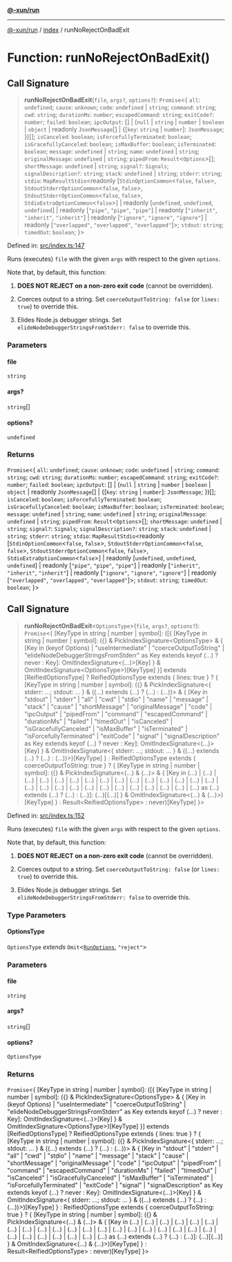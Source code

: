 [**@-xun/run**](../../README.md)

***

[@-xun/run](../../README.md) / [index](../README.md) / runNoRejectOnBadExit

# Function: runNoRejectOnBadExit()

## Call Signature

> **runNoRejectOnBadExit**(`file`, `args?`, `options?`): `Promise`\<\{ `all`: `undefined`; `cause`: `unknown`; `code`: `undefined` \| `string`; `command`: `string`; `cwd`: `string`; `durationMs`: `number`; `escapedCommand`: `string`; `exitCode?`: `number`; `failed`: `boolean`; `ipcOutput`: \[\] \| (`null` \| `string` \| `number` \| `boolean` \| `object` \| readonly `JsonMessage`[] \| \{\[`key`: `string` \| `number`\]: `JsonMessage`; \})[]; `isCanceled`: `boolean`; `isForcefullyTerminated`: `boolean`; `isGracefullyCanceled`: `boolean`; `isMaxBuffer`: `boolean`; `isTerminated`: `boolean`; `message`: `undefined` \| `string`; `name`: `undefined` \| `string`; `originalMessage`: `undefined` \| `string`; `pipedFrom`: `Result`\<`Options`\>[]; `shortMessage`: `undefined` \| `string`; `signal?`: `Signals`; `signalDescription?`: `string`; `stack`: `undefined` \| `string`; `stderr`: `string`; `stdio`: `MapResultStdio`\<readonly \[`StdinOptionCommon`\<`false`, `false`\>, `StdoutStderrOptionCommon`\<`false`, `false`\>, `StdoutStderrOptionCommon`\<`false`, `false`\>, `StdioExtraOptionCommon`\<`false`\>\] \| readonly \[`undefined`, `undefined`, `undefined`\] \| readonly \[`"pipe"`, `"pipe"`, `"pipe"`\] \| readonly \[`"inherit"`, `"inherit"`, `"inherit"`\] \| readonly \[`"ignore"`, `"ignore"`, `"ignore"`\] \| readonly \[`"overlapped"`, `"overlapped"`, `"overlapped"`\]\>; `stdout`: `string`; `timedOut`: `boolean`; \}\>

Defined in: [src/index.ts:147](https://github.com/Xunnamius/exec-utils/blob/3bb00a84b928ff5f4b317e16762258ce31d78968/packages/run/src/index.ts#L147)

Runs (executes) `file` with the given `args` with respect to the given
`options`.

Note that, by default, this function:

1. **DOES NOT REJECT on a non-zero exit code** (cannot be overridden).

2. Coerces output to a string. Set `coerceOutputToString: false` (or `lines:
   true`) to override this.

3. Elides Node.js debugger strings. Set `elideNodeDebuggerStringsFromStderr:
   false` to override this.

### Parameters

#### file

`string`

#### args?

`string`[]

#### options?

`undefined`

### Returns

`Promise`\<\{ `all`: `undefined`; `cause`: `unknown`; `code`: `undefined` \| `string`; `command`: `string`; `cwd`: `string`; `durationMs`: `number`; `escapedCommand`: `string`; `exitCode?`: `number`; `failed`: `boolean`; `ipcOutput`: \[\] \| (`null` \| `string` \| `number` \| `boolean` \| `object` \| readonly `JsonMessage`[] \| \{\[`key`: `string` \| `number`\]: `JsonMessage`; \})[]; `isCanceled`: `boolean`; `isForcefullyTerminated`: `boolean`; `isGracefullyCanceled`: `boolean`; `isMaxBuffer`: `boolean`; `isTerminated`: `boolean`; `message`: `undefined` \| `string`; `name`: `undefined` \| `string`; `originalMessage`: `undefined` \| `string`; `pipedFrom`: `Result`\<`Options`\>[]; `shortMessage`: `undefined` \| `string`; `signal?`: `Signals`; `signalDescription?`: `string`; `stack`: `undefined` \| `string`; `stderr`: `string`; `stdio`: `MapResultStdio`\<readonly \[`StdinOptionCommon`\<`false`, `false`\>, `StdoutStderrOptionCommon`\<`false`, `false`\>, `StdoutStderrOptionCommon`\<`false`, `false`\>, `StdioExtraOptionCommon`\<`false`\>\] \| readonly \[`undefined`, `undefined`, `undefined`\] \| readonly \[`"pipe"`, `"pipe"`, `"pipe"`\] \| readonly \[`"inherit"`, `"inherit"`, `"inherit"`\] \| readonly \[`"ignore"`, `"ignore"`, `"ignore"`\] \| readonly \[`"overlapped"`, `"overlapped"`, `"overlapped"`\]\>; `stdout`: `string`; `timedOut`: `boolean`; \}\>

## Call Signature

> **runNoRejectOnBadExit**\<`OptionsType`\>(`file`, `args?`, `options?`): `Promise`\<\{ \[KeyType in string \| number \| symbol\]: (\[\{ \[KeyType in string \| number \| symbol\]: (\{\} & PickIndexSignature\<OptionsType\> & \{ \[Key in (keyof Options) \| "useIntermediate" \| "coerceOutputToString" \| "elideNodeDebuggerStringsFromStderr" as Key extends keyof (...) ? never : Key\]: OmitIndexSignature\<(...)\>\[Key\] \} & OmitIndexSignature\<OptionsType\>)\[KeyType\] \}\] extends \[ReifiedOptionsType\] ? ReifiedOptionsType extends \{ lines: true \} ? \{ \[KeyType in string \| number \| symbol\]: (\{\} & PickIndexSignature\<\{ stderr: ...; stdout: ... \} & ((...) extends (...) ? (...) : (...))\> & \{ \[Key in "stdout" \| "stderr" \| "all" \| "cwd" \| "stdio" \| "name" \| "message" \| "stack" \| "cause" \| "shortMessage" \| "originalMessage" \| "code" \| "ipcOutput" \| "pipedFrom" \| "command" \| "escapedCommand" \| "durationMs" \| "failed" \| "timedOut" \| "isCanceled" \| "isGracefullyCanceled" \| "isMaxBuffer" \| "isTerminated" \| "isForcefullyTerminated" \| "exitCode" \| "signal" \| "signalDescription" as Key extends keyof (...) ? never : Key\]: OmitIndexSignature\<(...)\>\[Key\] \} & OmitIndexSignature\<\{ stderr: ...; stdout: ... \} & ((...) extends (...) ? (...) : (...))\>)\[KeyType\] \} : ReifiedOptionsType extends \{ coerceOutputToString: true \} ? \{ \[KeyType in string \| number \| symbol\]: (\{\} & PickIndexSignature\<(...) & (...)\> & \{ \[Key in (...) \| (...) \| (...) \| (...) \| (...) \| (...) \| (...) \| (...) \| (...) \| (...) \| (...) \| (...) \| (...) \| (...) \| (...) \| (...) \| (...) \| (...) \| (...) \| (...) \| (...) \| (...) \| (...) \| (...) \| (...) \| (...) \| (...) as (...) extends (...) ? (...) : (...)\]: (...)\[(...)\] \} & OmitIndexSignature\<(...) & (...)\>)\[KeyType\] \} : Result\<ReifiedOptionsType\> : never)\[KeyType\] \}\>

Defined in: [src/index.ts:152](https://github.com/Xunnamius/exec-utils/blob/3bb00a84b928ff5f4b317e16762258ce31d78968/packages/run/src/index.ts#L152)

Runs (executes) `file` with the given `args` with respect to the given
`options`.

Note that, by default, this function:

1. **DOES NOT REJECT on a non-zero exit code** (cannot be overridden).

2. Coerces output to a string. Set `coerceOutputToString: false` (or `lines:
   true`) to override this.

3. Elides Node.js debugger strings. Set `elideNodeDebuggerStringsFromStderr:
   false` to override this.

### Type Parameters

#### OptionsType

`OptionsType` *extends* `Omit`\<[`RunOptions`](../../types/type-aliases/RunOptions.md), `"reject"`\>

### Parameters

#### file

`string`

#### args?

`string`[]

#### options?

`OptionsType`

### Returns

`Promise`\<\{ \[KeyType in string \| number \| symbol\]: (\[\{ \[KeyType in string \| number \| symbol\]: (\{\} & PickIndexSignature\<OptionsType\> & \{ \[Key in (keyof Options) \| "useIntermediate" \| "coerceOutputToString" \| "elideNodeDebuggerStringsFromStderr" as Key extends keyof (...) ? never : Key\]: OmitIndexSignature\<(...)\>\[Key\] \} & OmitIndexSignature\<OptionsType\>)\[KeyType\] \}\] extends \[ReifiedOptionsType\] ? ReifiedOptionsType extends \{ lines: true \} ? \{ \[KeyType in string \| number \| symbol\]: (\{\} & PickIndexSignature\<\{ stderr: ...; stdout: ... \} & ((...) extends (...) ? (...) : (...))\> & \{ \[Key in "stdout" \| "stderr" \| "all" \| "cwd" \| "stdio" \| "name" \| "message" \| "stack" \| "cause" \| "shortMessage" \| "originalMessage" \| "code" \| "ipcOutput" \| "pipedFrom" \| "command" \| "escapedCommand" \| "durationMs" \| "failed" \| "timedOut" \| "isCanceled" \| "isGracefullyCanceled" \| "isMaxBuffer" \| "isTerminated" \| "isForcefullyTerminated" \| "exitCode" \| "signal" \| "signalDescription" as Key extends keyof (...) ? never : Key\]: OmitIndexSignature\<(...)\>\[Key\] \} & OmitIndexSignature\<\{ stderr: ...; stdout: ... \} & ((...) extends (...) ? (...) : (...))\>)\[KeyType\] \} : ReifiedOptionsType extends \{ coerceOutputToString: true \} ? \{ \[KeyType in string \| number \| symbol\]: (\{\} & PickIndexSignature\<(...) & (...)\> & \{ \[Key in (...) \| (...) \| (...) \| (...) \| (...) \| (...) \| (...) \| (...) \| (...) \| (...) \| (...) \| (...) \| (...) \| (...) \| (...) \| (...) \| (...) \| (...) \| (...) \| (...) \| (...) \| (...) \| (...) \| (...) \| (...) \| (...) \| (...) as (...) extends (...) ? (...) : (...)\]: (...)\[(...)\] \} & OmitIndexSignature\<(...) & (...)\>)\[KeyType\] \} : Result\<ReifiedOptionsType\> : never)\[KeyType\] \}\>
